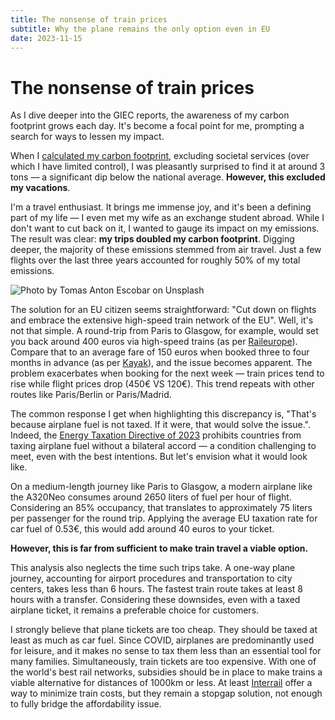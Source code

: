 ```yaml
---
title: The nonsense of train prices
subtitle: Why the plane remains the only option even in EU
date: 2023-11-15
---
```


# The nonsense of train prices

As I dive deeper into the GIEC reports, the awareness of my carbon footprint grows each day. It's become a focal point for me, prompting a search for ways to lessen my impact.

When I [calculated my carbon footprint](https://nosgestesclimat.fr/en), excluding societal services (over which I have limited control), I was pleasantly surprised to find it at around 3 tons — a significant dip below the national average. **However, this excluded my vacations**.

I'm a travel enthusiast. It brings me immense joy, and it's been a defining part of my life — I even met my wife as an exchange student abroad. While I don't want to cut back on it, I wanted to gauge its impact on my emissions. The result was clear: **my trips doubled my carbon footprint**. Digging deeper, the majority of these emissions stemmed from air travel. Just a few flights over the last three years accounted for roughly 50% of my total emissions.

![Photo by Tomas Anton Escobar on Unsplash](https://images.unsplash.com/photo-1515165562839-978bbcf18277?q=80&w=2670&auto=format&fit=crop&ixlib=rb-4.0.3&ixid=M3wxMjA3fDB8MHxwaG90by1wYWdlfHx8fGVufDB8fHx8fA%3D%3D)

The solution for an EU citizen seems straightforward: "Cut down on flights and embrace the extensive high-speed train network of the EU". Well, it's not that simple. A round-trip from Paris to Glasgow, for example, would set you back around 400 euros via high-speed trains (as per [Raileurope](https://www.raileurope.com/)). Compare that to an average fare of 150 euros when booked three to four months in advance (as per [Kayak](https://www.kayak.fr/)), and the issue becomes apparent. The problem exacerbates when booking for the next week — train prices tend to rise while flight prices drop (450€ VS 120€). This trend repeats with other routes like Paris/Berlin or Paris/Madrid.

The common response I get when highlighting this discrepancy is, "That's because airplane fuel is not taxed. If it were, that would solve the issue.". Indeed, the [Energy Taxation Directive of 2023](https://eur-lex.europa.eu/legal-content/EN/TXT/PDF/?uri=CELEX:32003L0096) prohibits countries from taxing airplane fuel without a bilateral accord — a condition challenging to meet, even with the best intentions. But let's envision what it would look like.

On a medium-length journey like Paris to Glasgow, a modern airplane like the A320Neo consumes around 2650 liters of fuel per hour of flight. Considering an 85% occupancy, that translates to approximately 75 liters per passenger for the round trip. Applying the average EU taxation rate for car fuel of 0.53€, this would add around 40 euros to your ticket.

**However, this is far from sufficient to make train travel a viable option.**

This analysis also neglects the time such trips take. A one-way plane journey, accounting for airport procedures and transportation to city centers, takes less than 6 hours. The fastest train route takes at least 8 hours with a transfer. Considering these downsides, even with a taxed airplane ticket, it remains a preferable choice for customers.

I strongly believe that plane tickets are too cheap. They should be taxed at least as much as car fuel. Since COVID, airplanes are predominantly used for leisure, and it makes no sense to tax them less than an essential tool for many families. Simultaneously, train tickets are too expensive. With one of the world's best rail networks, subsidies should be in place to make trains a viable alternative for distances of 1000km or less. At least [Interrail](https://www.interrail.eu/en) offer a way to minimize train costs, but they remain a stopgap solution, not enough to fully bridge the affordability issue.

